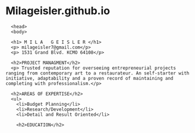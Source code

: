 # Milageisler.github.io
<html>
  <head>
    <body>
      <DOCTYPE htmel>
	<html>
	<head>
	  <title>Mila Geisler Resume</title>
	
	  <head>
	  <body>
	
	  <h1> M I L A   G E I S L E R </h1>
	  <p> milageisler7@gmail.com</p>
	  <p> 1531 Grand Blvd. KCMO 64108</p>
	
	  <h2>PROJECT MANAGMENT</h2>
	  <p> Trusted reputation for overseeing entrepreneurial projects ranging from contemporary art to a restaurateur. An self-starter with initiative, adaptability and a proven record of maintaining and completing with professionalism.</p>
	
	  <h2>AREAS OF EXPERTISE</h2>
	  <ul>
	    <li>Budget Planning</li>
	    <li>Research/Development</li>
	    <li>Detail and Result Oriented</li>
	
	    <h2>EDUCATION</h2>

